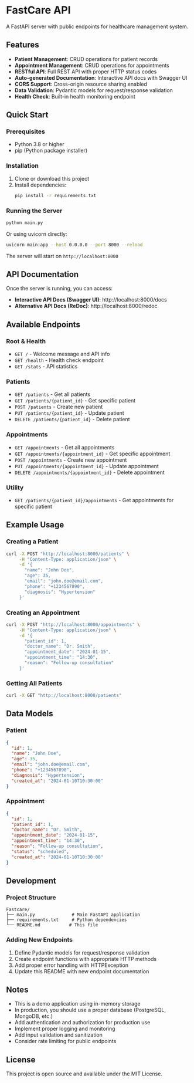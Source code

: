 # FastCare API

A FastAPI server with public endpoints for healthcare management system.

## Features

- **Patient Management**: CRUD operations for patient records
- **Appointment Management**: CRUD operations for appointments
- **RESTful API**: Full REST API with proper HTTP status codes
- **Auto-generated Documentation**: Interactive API docs with Swagger UI
- **CORS Support**: Cross-origin resource sharing enabled
- **Data Validation**: Pydantic models for request/response validation
- **Health Check**: Built-in health monitoring endpoint

## Quick Start

### Prerequisites

- Python 3.8 or higher
- pip (Python package installer)

### Installation

1. Clone or download this project
2. Install dependencies:
   ```bash
   pip install -r requirements.txt
   ```

### Running the Server

```bash
python main.py
```

Or using uvicorn directly:
```bash
uvicorn main:app --host 0.0.0.0 --port 8000 --reload
```

The server will start on `http://localhost:8000`

## API Documentation

Once the server is running, you can access:

- **Interactive API Docs (Swagger UI)**: http://localhost:8000/docs
- **Alternative API Docs (ReDoc)**: http://localhost:8000/redoc

## Available Endpoints

### Root & Health
- `GET /` - Welcome message and API info
- `GET /health` - Health check endpoint
- `GET /stats` - API statistics

### Patients
- `GET /patients` - Get all patients
- `GET /patients/{patient_id}` - Get specific patient
- `POST /patients` - Create new patient
- `PUT /patients/{patient_id}` - Update patient
- `DELETE /patients/{patient_id}` - Delete patient

### Appointments
- `GET /appointments` - Get all appointments
- `GET /appointments/{appointment_id}` - Get specific appointment
- `POST /appointments` - Create new appointment
- `PUT /appointments/{appointment_id}` - Update appointment
- `DELETE /appointments/{appointment_id}` - Delete appointment

### Utility
- `GET /patients/{patient_id}/appointments` - Get appointments for specific patient

## Example Usage

### Creating a Patient

```bash
curl -X POST "http://localhost:8000/patients" \
     -H "Content-Type: application/json" \
     -d '{
       "name": "John Doe",
       "age": 35,
       "email": "john.doe@email.com",
       "phone": "+1234567890",
       "diagnosis": "Hypertension"
     }'
```

### Creating an Appointment

```bash
curl -X POST "http://localhost:8000/appointments" \
     -H "Content-Type: application/json" \
     -d '{
       "patient_id": 1,
       "doctor_name": "Dr. Smith",
       "appointment_date": "2024-01-15",
       "appointment_time": "14:30",
       "reason": "Follow-up consultation"
     }'
```

### Getting All Patients

```bash
curl -X GET "http://localhost:8000/patients"
```

## Data Models

### Patient
```json
{
  "id": 1,
  "name": "John Doe",
  "age": 35,
  "email": "john.doe@email.com",
  "phone": "+1234567890",
  "diagnosis": "Hypertension",
  "created_at": "2024-01-10T10:30:00"
}
```

### Appointment
```json
{
  "id": 1,
  "patient_id": 1,
  "doctor_name": "Dr. Smith",
  "appointment_date": "2024-01-15",
  "appointment_time": "14:30",
  "reason": "Follow-up consultation",
  "status": "scheduled",
  "created_at": "2024-01-10T10:30:00"
}
```

## Development

### Project Structure
```
Fastcare/
├── main.py              # Main FastAPI application
├── requirements.txt     # Python dependencies
└── README.md           # This file
```

### Adding New Endpoints

1. Define Pydantic models for request/response validation
2. Create endpoint functions with appropriate HTTP methods
3. Add proper error handling with HTTPException
4. Update this README with new endpoint documentation

## Notes

- This is a demo application using in-memory storage
- In production, you should use a proper database (PostgreSQL, MongoDB, etc.)
- Add authentication and authorization for production use
- Implement proper logging and monitoring
- Add input validation and sanitization
- Consider rate limiting for public endpoints

## License

This project is open source and available under the MIT License.
